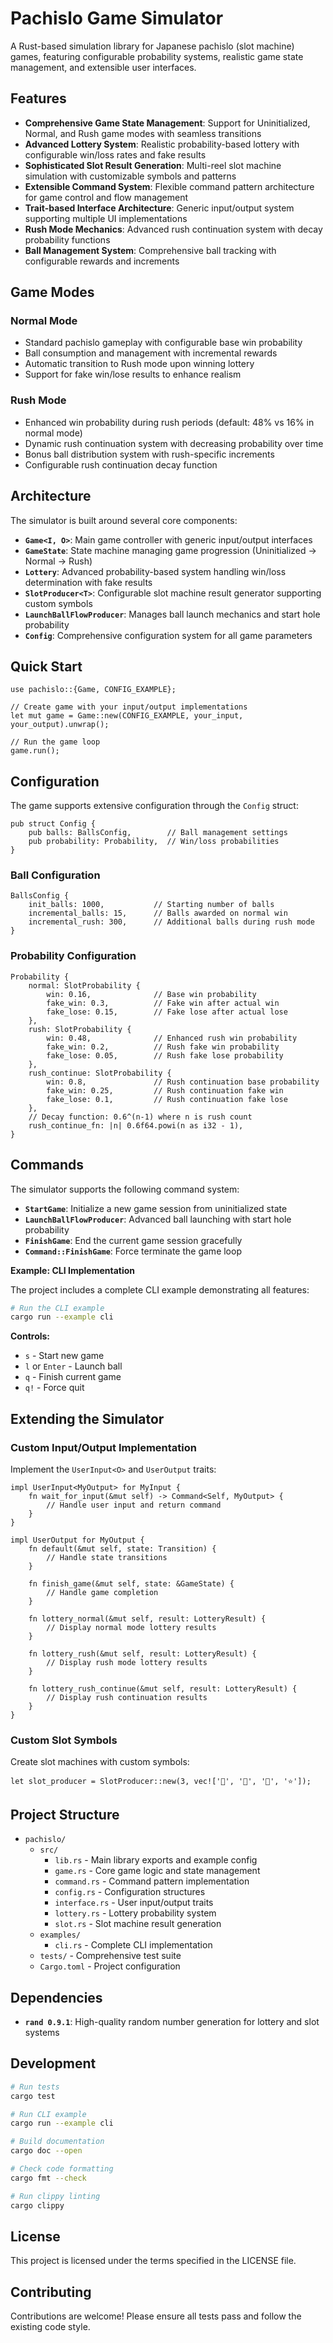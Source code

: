 # Pachislo Game Simulator

A Rust-based simulation library for Japanese pachislo (slot machine) games, featuring configurable probability systems, realistic game state management, and extensible user interfaces.

## Features

- **Comprehensive Game State Management**: Support for Uninitialized, Normal, and Rush game modes with seamless transitions
- **Advanced Lottery System**: Realistic probability-based lottery with configurable win/loss rates and fake results
- **Sophisticated Slot Result Generation**: Multi-reel slot machine simulation with customizable symbols and patterns
- **Extensible Command System**: Flexible command pattern architecture for game control and flow management
- **Trait-based Interface Architecture**: Generic input/output system supporting multiple UI implementations
- **Rush Mode Mechanics**: Advanced rush continuation system with decay probability functions
- **Ball Management System**: Comprehensive ball tracking with configurable rewards and increments

## Game Modes

### Normal Mode
- Standard pachislo gameplay with configurable base win probability
- Ball consumption and management with incremental rewards
- Automatic transition to Rush mode upon winning lottery
- Support for fake win/lose results to enhance realism

### Rush Mode
- Enhanced win probability during rush periods (default: 48% vs 16% in normal mode)
- Dynamic rush continuation system with decreasing probability over time
- Bonus ball distribution system with rush-specific increments
- Configurable rush continuation decay function

## Architecture

The simulator is built around several core components:

- **`Game<I, O>`**: Main game controller with generic input/output interfaces
- **`GameState`**: State machine managing game progression (Uninitialized → Normal → Rush)
- **`Lottery`**: Advanced probability-based system handling win/loss determination with fake results
- **`SlotProducer<T>`**: Configurable slot machine result generator supporting custom symbols
- **`LaunchBallFlowProducer`**: Manages ball launch mechanics and start hole probability
- **`Config`**: Comprehensive configuration system for all game parameters

## Quick Start

```rust,ignore
use pachislo::{Game, CONFIG_EXAMPLE};

// Create game with your input/output implementations
let mut game = Game::new(CONFIG_EXAMPLE, your_input, your_output).unwrap();

// Run the game loop
game.run();
```

## Configuration

The game supports extensive configuration through the `Config` struct:

```rust,ignore
pub struct Config {
    pub balls: BallsConfig,        // Ball management settings
    pub probability: Probability,  // Win/loss probabilities
}
```

### Ball Configuration

```rust,ignore
BallsConfig {
    init_balls: 1000,           // Starting number of balls
    incremental_balls: 15,      // Balls awarded on normal win
    incremental_rush: 300,      // Additional balls during rush mode
}
```

### Probability Configuration

```rust,ignore
Probability {
    normal: SlotProbability {
        win: 0.16,              // Base win probability
        fake_win: 0.3,          // Fake win after actual win
        fake_lose: 0.15,        // Fake lose after actual lose
    },
    rush: SlotProbability {
        win: 0.48,              // Enhanced rush win probability
        fake_win: 0.2,          // Rush fake win probability
        fake_lose: 0.05,        // Rush fake lose probability
    },
    rush_continue: SlotProbability {
        win: 0.8,               // Rush continuation base probability
        fake_win: 0.25,         // Rush continuation fake win
        fake_lose: 0.1,         // Rush continuation fake lose
    },
    // Decay function: 0.6^(n-1) where n is rush count
    rush_continue_fn: |n| 0.6f64.powi(n as i32 - 1),
}
```

## Commands

The simulator supports the following command system:

- **`StartGame`**: Initialize a new game session from uninitialized state
- **`LaunchBallFlowProducer`**: Advanced ball launching with start hole probability
- **`FinishGame`**: End the current game session gracefully
- **`Command::FinishGame`**: Force terminate the game loop

**Example: CLI Implementation**

The project includes a complete CLI example demonstrating all features:

```bash
# Run the CLI example
cargo run --example cli
```

**Controls:**
- `s` - Start new game
- `l` or `Enter` - Launch ball
- `q` - Finish current game
- `q!` - Force quit

## Extending the Simulator

### Custom Input/Output Implementation

Implement the `UserInput<O>` and `UserOutput` traits:

```rust,ignore
impl UserInput<MyOutput> for MyInput {
    fn wait_for_input(&mut self) -> Command<Self, MyOutput> {
        // Handle user input and return command
    }
}

impl UserOutput for MyOutput {
    fn default(&mut self, state: Transition) {
        // Handle state transitions
    }
    
    fn finish_game(&mut self, state: &GameState) {
        // Handle game completion
    }
    
    fn lottery_normal(&mut self, result: LotteryResult) {
        // Display normal mode lottery results
    }
    
    fn lottery_rush(&mut self, result: LotteryResult) {
        // Display rush mode lottery results
    }
    
    fn lottery_rush_continue(&mut self, result: LotteryResult) {
        // Display rush continuation results
    }
}
```

### Custom Slot Symbols

Create slot machines with custom symbols:

```rust,ignore
let slot_producer = SlotProducer::new(3, vec!['🍒', '🍋', '🔔', '⭐']);
```

## Project Structure

- `pachislo/`
  - `src/`
    - `lib.rs` - Main library exports and example config
    - `game.rs` - Core game logic and state management
    - `command.rs` - Command pattern implementation
    - `config.rs` - Configuration structures
    - `interface.rs` - User input/output traits
    - `lottery.rs` - Lottery probability system
    - `slot.rs` - Slot machine result generation
  - `examples/`
    - `cli.rs` - Complete CLI implementation
  - `tests/` - Comprehensive test suite
  - `Cargo.toml` - Project configuration

## Dependencies

- **`rand 0.9.1`**: High-quality random number generation for lottery and slot systems

## Development

```bash
# Run tests
cargo test

# Run CLI example
cargo run --example cli

# Build documentation
cargo doc --open

# Check code formatting
cargo fmt --check

# Run clippy linting
cargo clippy
```

## License

This project is licensed under the terms specified in the LICENSE file.

## Contributing

Contributions are welcome! Please ensure all tests pass and follow the existing code style.